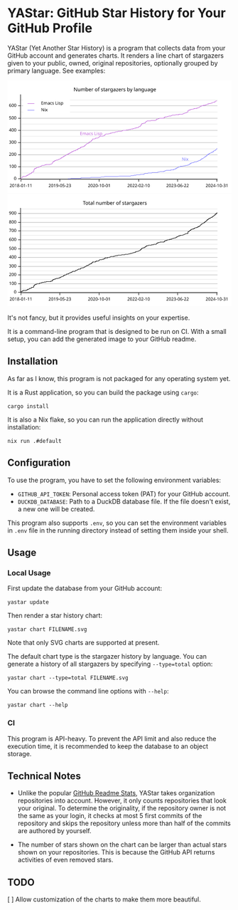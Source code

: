 # YAStar: GitHub Star History for Your GitHub Profile

YAStar (Yet Another Star History) is a program that collects data from your
GitHub account and generates charts. It renders a line chart of stargazers given
to your public, owned, original repositories, optionally grouped by primary
language. See examples:

![Number of stargazers by language](./doc/images/language.svg)
![Total number of stargazers](./doc/images/total.svg)

It's not fancy, but it provides useful insights on your expertise.

It is a command-line program that is designed to be run on CI. With a small
setup, you can add the generated image to your GitHub readme.

## Installation

As far as I know, this program is not packaged for any operating system yet.

It is a Rust application, so you can build the package using `cargo`:

``` shell
cargo install
```

It is also a Nix flake, so you can run the application directly without
installation:

``` shell
nix run .#default
```

## Configuration
To use the program, you have to set the following environment variables:

- `GITHUB_API_TOKEN`: Personal access token (PAT) for your GitHub account.
- `DUCKDB_DATABASE`: Path to a DuckDB database file. If the file doesn't exist, a new one will be created.

This program also supports `.env`, so you can set the environment variables in `.env` file in the running directory instead of setting them inside your shell.

## Usage

### Local Usage

First update the database from your GitHub account:

``` shell
yastar update
```

Then render a star history chart:

``` shell
yastar chart FILENAME.svg
```

Note that only SVG charts are supported at present.

The default chart type is the stargazer history by language. You can generate
a history of all stargazers by specifying `--type=total` option:

``` shell
yastar chart --type=total FILENAME.svg
```

You can browse the command line options with `--help`:

``` shell
yastar chart --help
```

### CI

This program is API-heavy. To prevent the API limit and also reduce the
execution time, it is recommended to keep the database to an object storage.

## Technical Notes

- Unlike the popular [GitHub Readme
Stats](https://github.com/anuraghazra/github-readme-stats), YAStar takes
organization repositories into account. However, it only counts repositories
that look your original. To determine the originality, if the repository owner
is not the same as your login, it checks at most 5 first commits of the
repository and skips the repository unless more than half of the commits are
authored by yourself.

- The number of stars shown on the chart can be larger than actual stars shown
  on your repositories. This is because the GitHub API returns activities of
  even removed stars.

## TODO

[ ] Allow customization of the charts to make them more beautiful.

